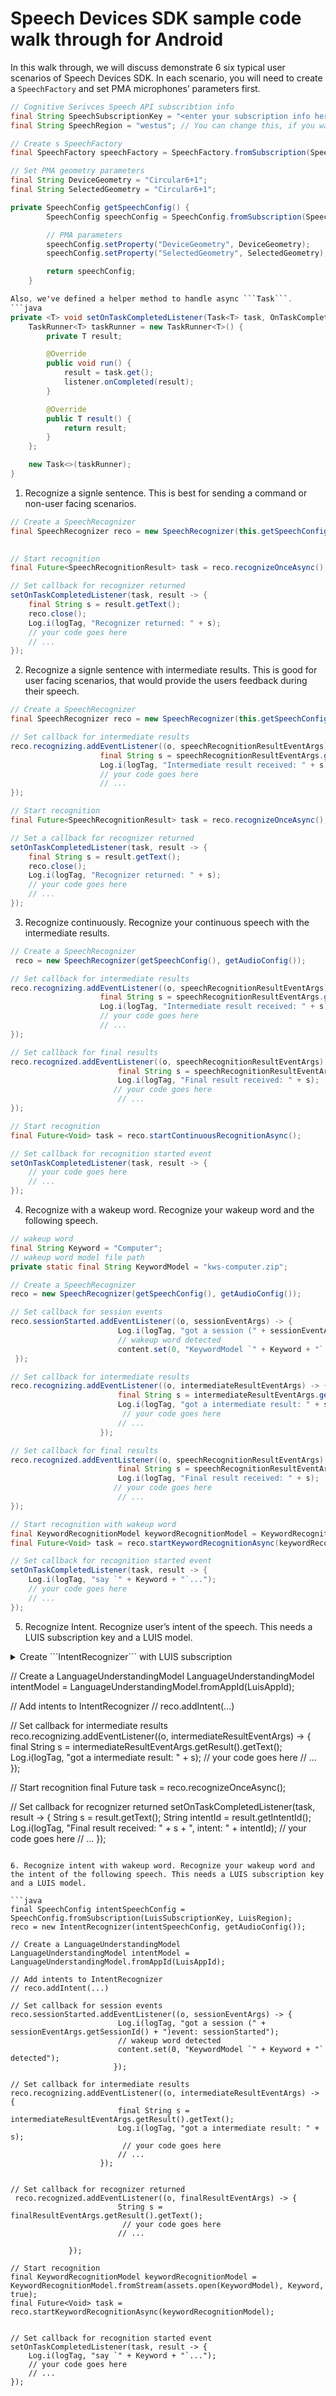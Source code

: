 # Speech Devices SDK sample code walk through for Android

In this walk through, we will discuss demonstrate 6 six typical user scenarios of Speech Devices SDK. In each scenario, you will need to create a ```SpeechFactory``` and set PMA microphones’ parameters first.
```java
// Cognitive Serivces Speech API subscribtion info
final String SpeechSubscriptionKey = "<enter your subscription info here>";
final String SpeechRegion = "westus"; // You can change this, if you want to test the intent, and your LUIS region is different.

// Create s SpeechFactory
final SpeechFactory speechFactory = SpeechFactory.fromSubscription(SpeechSubscriptionKey, SpeechRegion);

// Set PMA geometry parameters
final String DeviceGeometry = "Circular6+1";
final String SelectedGeometry = "Circular6+1";

private SpeechConfig getSpeechConfig() {
        SpeechConfig speechConfig = SpeechConfig.fromSubscription(SpeechSubscriptionKey, SpeechRegion);

        // PMA parameters
        speechConfig.setProperty("DeviceGeometry", DeviceGeometry);
        speechConfig.setProperty("SelectedGeometry", SelectedGeometry);

        return speechConfig;
    }

Also, we've defined a helper method to handle async ```Task```.
```java
private <T> void setOnTaskCompletedListener(Task<T> task, OnTaskCompletedListener<T> listener) {
    TaskRunner<T> taskRunner = new TaskRunner<T>() {
        private T result;

        @Override
        public void run() {
            result = task.get();
            listener.onCompleted(result);
        }

        @Override
        public T result() {
            return result;
        }
    };

    new Task<>(taskRunner);
}
```

1. Recognize a signle sentence. This is best for sending a command or non-user facing scenarios. 

```java
// Create a SpeechRecognizer
final SpeechRecognizer reco = new SpeechRecognizer(this.getSpeechConfig(), this.getAudioConfig());
                

// Start recognition
final Future<SpeechRecognitionResult> task = reco.recognizeOnceAsync();

// Set callback for recognizer returned
setOnTaskCompletedListener(task, result -> {
    final String s = result.getText();
    reco.close();
    Log.i(logTag, "Recognizer returned: " + s);
    // your code goes here
    // ...
});
```

2. Recognize a signle sentence with intermediate results. This is good for user facing scenarios, that would provide the users feedback during their speech. 
```java
// Create a SpeechRecognizer
final SpeechRecognizer reco = new SpeechRecognizer(this.getSpeechConfig(), this.getAudioConfig());

// Set callback for intermediate results
reco.recognizing.addEventListener((o, speechRecognitionResultEventArgs) -> {
                    final String s = speechRecognitionResultEventArgs.getResult().getText();
                    Log.i(logTag, "Intermediate result received: " + s);
                    // your code goes here
					// ...
});

// Start recognition
final Future<SpeechRecognitionResult> task = reco.recognizeOnceAsync();

// Set a callback for recognizer returned
setOnTaskCompletedListener(task, result -> {
    final String s = result.getText();
    reco.close();
    Log.i(logTag, "Recognizer returned: " + s);
    // your code goes here
    // ...
});
```

3. Recognize continuously. Recognize your continuous speech with the intermediate results.
```java
// Create a SpeechRecognizer
 reco = new SpeechRecognizer(getSpeechConfig(), getAudioConfig());

// Set callback for intermediate results
reco.recognizing.addEventListener((o, speechRecognitionResultEventArgs) -> {
                    final String s = speechRecognitionResultEventArgs.getResult().getText();
                    Log.i(logTag, "Intermediate result received: " + s);
                    // your code goes here
					// ...
});

// Set callback for final results
reco.recognized.addEventListener((o, speechRecognitionResultEventArgs) -> {
                        final String s = speechRecognitionResultEventArgs.getResult().getText();
                        Log.i(logTag, "Final result received: " + s);
                       // your code goes here
						// ...
});

// Start recognition
final Future<Void> task = reco.startContinuousRecognitionAsync();

// Set callback for recognition started event
setOnTaskCompletedListener(task, result -> {
    // your code goes here
    // ...
});
```

4. Recognize with a wakeup word. Recognize your wakeup word and the following speech.

```java
// wakeup word
final String Keyword = "Computer";
// wakeup word model file path
private static final String KeywordModel = "kws-computer.zip";

// Create a SpeechRecognizer
reco = new SpeechRecognizer(getSpeechConfig(), getAudioConfig());

// Set callback for session events
reco.sessionStarted.addEventListener((o, sessionEventArgs) -> {
                        Log.i(logTag, "got a session (" + sessionEventArgs.getSessionId() + ")event: sessionStarted");
						// wakeup word detected
                        content.set(0, "KeywordModel `" + Keyword + "` detected");
 });

// Set callback for intermediate results
reco.recognizing.addEventListener((o, intermediateResultEventArgs) -> {
                        final String s = intermediateResultEventArgs.getResult().getText();
                        Log.i(logTag, "got a intermediate result: " + s);
                         // your code goes here
						// ...
                    });

// Set callback for final results
reco.recognized.addEventListener((o, speechRecognitionResultEventArgs) -> {
                        final String s = speechRecognitionResultEventArgs.getResult().getText();
                        Log.i(logTag, "Final result received: " + s);
                       // your code goes here
						// ...
});

// Start recognition with wakeup word
final KeywordRecognitionModel keywordRecognitionModel = KeywordRecognitionModel.fromStream(assets.open(KeywordModel), Keyword, true);
final Future<Void> task = reco.startKeywordRecognitionAsync(keywordRecognitionModel);

// Set callback for recognition started event
setOnTaskCompletedListener(task, result -> {
    Log.i(logTag, "say `" + Keyword + "`...");
    // your code goes here
    // ...
});
```

5. Recognize Intent. Recognize user’s intent of the speech. This needs a LUIS subscription key and a LUIS model.

<details>
<summary>Create ```IntentRecognizer``` with LUIS subscription</summary>
<p>

```java
// LUIS subscription info
final String LuisSubscriptionKey = "<enter your subscription info here>";
final String LuisRegion = "westus2"; // you can change this, if you want to test the intent, and your LUIS region is different.
final String LuisAppId = "<enter your LUIS AppId>";

// Create a IntentRecognizer
 final SpeechConfig speechIntentConfig = SpeechConfig.fromSubscription(LuisSubscriptionKey, LuisRegion);
 IntentRecognizer reco = new IntentRecognizer(speechIntentConfig, this.getAudioConfig());
```

</p>
</details>

// Create a LanguageUnderstandingModel
LanguageUnderstandingModel intentModel = LanguageUnderstandingModel.fromAppId(LuisAppId);

// Add intents to IntentRecognizer
// reco.addIntent(...)

// Set callback for intermediate results
reco.recognizing.addEventListener((o, intermediateResultEventArgs) -> {
                        final String s = intermediateResultEventArgs.getResult().getText();
                        Log.i(logTag, "got a intermediate result: " + s);
                         // your code goes here
						// ...
                    });

// Start recognition
final Future<IntentRecognitionResult> task = reco.recognizeOnceAsync();

// Set callback for recognizer returned
setOnTaskCompletedListener(task, result -> {
    String s = result.getText();
    String intentId = result.getIntentId();
    Log.i(logTag, "Final result received: " + s + ", intent: " + intentId);
    // your code goes here
    // ...
});
```

6. Recognize intent with wakeup word. Recognize your wakeup word and the intent of the following speech. This needs a LUIS subscription key and a LUIS model.

```java
final SpeechConfig intentSpeechConfig = SpeechConfig.fromSubscription(LuisSubscriptionKey, LuisRegion);
reco = new IntentRecognizer(intentSpeechConfig, getAudioConfig());

// Create a LanguageUnderstandingModel
LanguageUnderstandingModel intentModel = LanguageUnderstandingModel.fromAppId(LuisAppId);

// Add intents to IntentRecognizer
// reco.addIntent(...)

// Set callback for session events
reco.sessionStarted.addEventListener((o, sessionEventArgs) -> {
                        Log.i(logTag, "got a session (" + sessionEventArgs.getSessionId() + ")event: sessionStarted");
						// wakeup word detected
                        content.set(0, "KeywordModel `" + Keyword + "` detected");
                       });

// Set callback for intermediate results
reco.recognizing.addEventListener((o, intermediateResultEventArgs) -> {
                        final String s = intermediateResultEventArgs.getResult().getText();
                        Log.i(logTag, "got a intermediate result: " + s);
                         // your code goes here
						// ...
                    });


// Set callback for recognizer returned
 reco.recognized.addEventListener((o, finalResultEventArgs) -> {
                        String s = finalResultEventArgs.getResult().getText();
                         // your code goes here
						// ...

             });

// Start recognition
final KeywordRecognitionModel keywordRecognitionModel = KeywordRecognitionModel.fromStream(assets.open(KeywordModel), Keyword, true);
final Future<Void> task = reco.startKeywordRecognitionAsync(keywordRecognitionModel);


// Set callback for recognition started event
setOnTaskCompletedListener(task, result -> {
    Log.i(logTag, "say `" + Keyword + "`...");
    // your code goes here
    // ...
});
```
